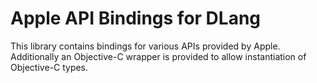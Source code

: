 # Apple API Bindings for DLang

This library contains bindings for various APIs provided by Apple.
Additionally an Objective-C wrapper is provided to allow instantiation of Objective-C types.